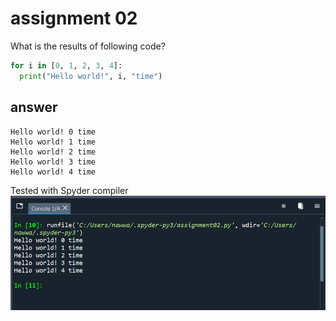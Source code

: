 # assignment 02
What is the results of following code?
```python
for i in [0, 1, 2, 3, 4]:
  print("Hello world!", i, "time")
```

## answer
```
Hello world! 0 time
Hello world! 1 time
Hello world! 2 time
Hello world! 3 time
Hello world! 4 time
```
Tested with Spyder compiler ![alt text](https://github.com/anawwaaf/fi3201-01-2021-2/blob/main/assignments/02/10215075/jawaban-02.png)
